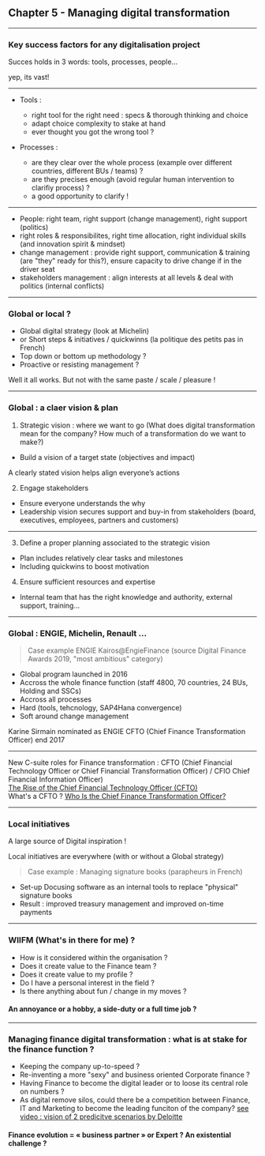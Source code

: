 ## Chapter 5 - Managing digital transformation

----

### Key success factors for any digitalisation project

Succes holds in 3 words: tools, processes, people…   

yep, its vast!

----

- Tools : 
  - right tool for the right need : specs & thorough thinking and choice
  - adapt choice complexity to stake at hand
  - ever thought you got the wrong tool ?
  
- Processes : 
  - are they clear over the whole process (example over different countries, different BUs / teams) ?
  - are they precises enough (avoid regular human intervention to clarifiy process) ? 
  - a good opportunity to clarify !
  
----

- People: right team, right support (change management), right support (politics)
 - right roles & responsibilites, right time allocation, right individual skills (and innovation spirit & mindset)
 - change management : provide right support, communication & training (are "they" ready for this?), ensure capacity to drive change if in the driver seat
 - stakeholders management : align interests at all levels & deal with politics (internal conflicts) 

----

### Global or local ?  

- Global digital strategy (look at Michelin) 
- or Short steps & initiatives / quickwinns (la politique des petits pas in French) 
- Top down or bottom up methodology ?
- Proactive or resisting management ?

Well it all works. But not with the same paste / scale / pleasure !

----

### Global : a claer vision & plan

1. Strategic vision : where we want to go 
(What does digital transformation mean for the company? How much of a transformation do we want to make?)
- Build a vision of a target state (objectives and impact)

A clearly stated vision helps align everyone’s actions

2. Engage stakeholders
- Ensure everyone understands the why
- Leadership vision secures support and buy-in from stakeholders (board, executives, employees, partners and customers)

----

3. Define a proper planning associated to the strategic vision
- Plan includes relatively clear tasks and milestones
- Including quickwins to boost motivation 

4. Ensure sufficient resources and expertise
- Internal team that has the right knowledge and authority, external support, training…

----

### Global : ENGIE, Michelin, Renault ...

> Case example ENGIE Kairos@EngieFinance (source Digital Finance Awards 2019, "most ambitious" category)    

- Global program launched in 2016
- Accross the whole finance function (staff 4800, 70 countries, 24 BUs, Holding and SSCs)
- Accross all processes
- Hard (tools, tehcnology, SAP4Hana convergence)
- Soft around change management

Karine Sirmain nominated as ENGIE CFTO (Chief Finance Transformation Officer) end 2017

----

New C-suite roles for Finance transformation : CFTO (Chief Financial Technology Officer or Chief Financial Transformation Officer) / CFIO Chief Financial Information Officer)    
[The Rise of the Chief Financial Technology Officer (CFTO) ](http://www.kforceblog.com/uploads/docs/Spotlight_February.pdf)    
What's a CFTO ? [Who Is the Chief Finance Transformation Officer?](https://www.americanexpress.com/en-au/business/trends-and-insights/articles/who-is-the-chief-finance-transformation-officer/)

----

### Local initiatives

A large source of Digital inspiration !

Local initiatives are everywhere (with or without a Global strategy) 

> Case example : Managing signature books (parapheurs in French)     
- Set-up Docusing software as an internal tools to replace "physical" signature books   
- Result : improved treasury management and improved on-time payments

----

### WIIFM (What's in there for me) ? 
- How is it considered within the organisation ?
- Does it create value to the Finance team ?
- Does it create value to my profile ?
- Do I have a personal interest in the field ? 
- Is there anything about fun / change in my moves ?
#### An annoyance or a hobby, a side-duty or a full time job ?

----

### Managing finance digital transformation : what is at stake for the finance function ? 

- Keeping the company up-to-speed ?
- Re-inventing a more "sexy" and business oriented Corporate finance ? 
- Having Finance to become the digital leader or to loose its central role on numbers ? 
- As digital remove silos, could there be a competition between Finance, IT and Marketing to become the leading funciton of the company? [see video : vision of 2 predicitve scenarios by Deloitte](https://www.youtube.com/watch?v=hU2zyRKKZ5g)
#### Finance evolution = « business partner » or Expert ? An existential challenge ?  
